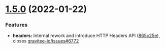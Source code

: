 # [1.5.0](https://github.com/gravitee-io/gravitee-policy-url-rewriting/compare/1.4.0...1.5.0) (2022-01-22)


### Features

* **headers:** Internal rework and introduce HTTP Headers API ([865c25e](https://github.com/gravitee-io/gravitee-policy-url-rewriting/commit/865c25e22978aa0b08ddf595c3d9857d64032c24)), closes [gravitee-io/issues#6772](https://github.com/gravitee-io/issues/issues/6772)
